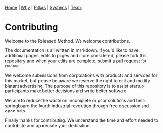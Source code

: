 [Home](README.md) | [Why](why.md) | [Pillars](pillars.md) | [Systems](systems.md) | [Team](team-model.md)

# Contributing

Welcome to the Released Method. We welcome contributions.

The documentation is all written in markdown. If you'd like to have additional pages, edits to pages and more considered, please
fork this repository and when your edits are complete, submit a pull request for review.

We welcome submissions from corporations with products and services for this market, but please be aware we reserve the right to edit
and modify blatant advertising. The purpose of this repository is to assist startup participants make better decisions and write better
software. 

We aim to reduce the waste on incomplete or poor solutions and help springboard the fourth industrial revolution through free discussion
and open help. 

Finally thanks for contributing. We understand the time and effort needed to contribute and appreciate your dedication.

